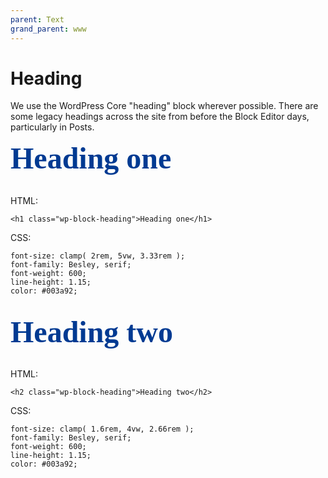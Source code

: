 ```yaml
---
parent: Text
grand_parent: www
---
```


# Heading

We use the WordPress Core "heading" block wherever possible. There are some legacy headings across the site from before the Block Editor days, particularly in Posts.

<h1 style="
font-family: Besley, serif;
font-size: clamp(2rem, 5vw, 3.33rem);
font-weight: 600;
line-height: 1.15;
color: #003a92;
margin-top: 0;
margin-bottom: 0;
">Heading one</h1><br/>

HTML:

    <h1 class="wp-block-heading">Heading one</h1>

CSS:

    font-size: clamp( 2rem, 5vw, 3.33rem );
    font-family: Besley, serif;
    font-weight: 600;
    line-height: 1.15;
    color: #003a92;

<br/>
<h2 style="
font-family: Besley, serif;
font-size: clamp(2rem, 5vw, 3.33rem);
font-weight: 600;
line-height: 1.15;
color: #003a92;
margin-top: 0;
margin-bottom: 0;
">Heading two</h2><br/>

HTML:

    <h2 class="wp-block-heading">Heading two</h2>

CSS:

    font-size: clamp( 1.6rem, 4vw, 2.66rem );
    font-family: Besley, serif;
    font-weight: 600;
    line-height: 1.15;
    color: #003a92;

